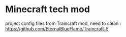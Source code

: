 # Minecraft tech mod
project config files from Traincraft mod, need to clean : https://github.com/EternalBlueFlame/Traincraft-5